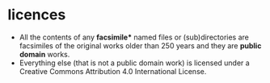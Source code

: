 # licences
- All the contents of any **facsimile\*** named files or (sub)directories are facsimiles of the original works older than 250 years and they are **public domain** works.
- Everything else (that is not a public domain work) is licensed under a Creative Commons Attribution 4.0 International License.